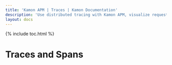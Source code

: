 ```yaml
---
title: 'Kamon APM | Traces | Kamon Documentation'
description: 'Use distributed tracing with Kamon APM, visualize requests across microservices, and pinpoint failures and performance bottlenecks'
layout: docs
---
```


{% include toc.html %}

Traces and Spans
================